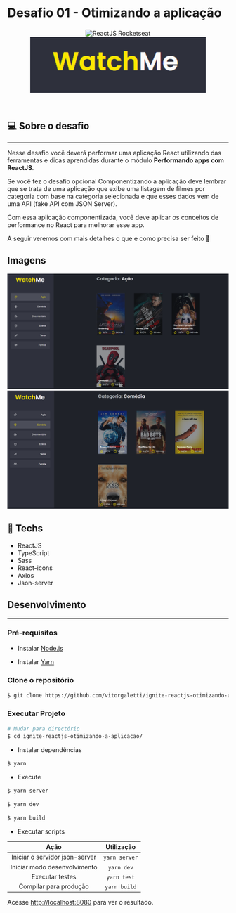 # Desafio 01 - Otimizando a aplicação

<p align="center">
<img alt="ReactJS Rocketseat" src="https://www.notion.so/image/https%3A%2F%2Fs3-us-west-2.amazonaws.com%2Fsecure.notion-static.com%2Fc2fd7c29-54f4-45c2-95fa-b9fa269109b8%2Freactjs.png?table=block&id=51e4099a-6e2f-4d4b-ae94-f9fe75bb769d&spaceId=08f749ff-d06d-49a8-a488-9846e081b224&width=250&userId=&cache=v2" width="200" hspace="50" align="center"/>
<img alt="Desafio 01 - Otimizando a aplicação" src="src/assets/logo.png" align="center" width="400"/>

</p>

<br>

## :computer: Sobre o desafio

<hr>

Nesse desafio você deverá performar uma aplicação React utilizando das ferramentas e dicas aprendidas durante o módulo **Performando apps com ReactJS**.

Se você fez o desafio opcional Componentizando a aplicação deve lembrar que se trata de uma aplicação que exibe uma listagem de filmes por categoria com base na categoria selecionada e que esses dados vem de uma API (fake API com JSON Server).

Com essa aplicação componentizada, você deve aplicar os conceitos de performance no React para melhorar esse app.

A seguir veremos com mais detalhes o que e como precisa ser feito 🚀

## Imagens

<div>
   <img src="./src/assets/image-1.png" />
   <br>
   <img src="./src/assets/image-2.png" />
</div>

## :rocket: Techs

<ul>
  <li> ReactJS </li>
  <li> TypeScript </li>
  <li> Sass </li>
  <li> React-icons </li>
  <li> Axios </li>
  <li> Json-server </li>
</ul>

## Desenvolvimento

---

### Pré-requisitos

- Instalar [Node.js](https://nodejs.org)

- Instalar [Yarn](https://yarnpkg.com/)

### Clone o repositório

```bash
$ git clone https://github.com/vitorgaletti/ignite-reactjs-otimizando-a-aplicacao.git
```

### Executar Projeto

```bash
# Mudar para directório
$ cd ignite-reactjs-otimizando-a-aplicacao/
```

- Instalar dependências

```bash
$ yarn
```

- Execute

```bash
$ yarn server
```

```bash
$ yarn dev
```

```bash
$ yarn build
```

- Executar scripts

|              Ação              |  Utilização   |
| :----------------------------: | :-----------: |
| Iniciar o servidor json-server | `yarn server` |
|  Iniciar modo desenvolvimento  |  `yarn dev`   |
|        Executar testes         |  `yarn test`  |
|     Compilar para produção     | `yarn build`  |

Acesse <http://localhost:8080> para ver o resultado.
